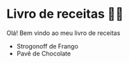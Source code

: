 # Livro de receitas :man_cook:

Olá! Bem vindo ao meu livro de receitas 

- Strogonoff de Frango
- Pavê de Chocolate
